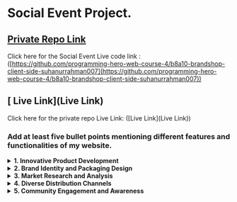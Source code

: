 # Social Event Project.

## [ Private Repo Link](https://github.com/programming-hero-web-course-4/b8a10-brandshop-client-side-suhanurrahman007)

Click here for the Social Event Live code link : ([https://github.com/programming-hero-web-course-4/b8a10-brandshop-client-side-suhanurrahman007](https://github.com/programming-hero-web-course-4/b8a10-brandshop-client-side-suhanurrahman007))

## [ Live Link](Live Link)

Click here for the private repo Live Link: ([Live Link](Live Link))

### Add at least five bullet points mentioning different features and functionalities of my website.

<p>
  
<details><summary><b>1. Innovative Product Development</b></summary>
<p>
The project focuses on creating a new line of organic and sustainable food products. By sourcing non-GMO ingredients and employing eco-friendly production methods, the brand aims to offer health-conscious consumers an option that aligns with their values.
</p>
</details>

<details><summary><b>2. Brand Identity and Packaging Design</b></summary>
<p>
A dedicated team is working on crafting a strong brand identity that resonates with the target audience. The packaging design will be both attractive and environmentally friendly, using materials that are biodegradable or recyclable.
</p>
</details>

<details><summary><b>3. Market Research and Analysis</b></summary>
<p>
Before the product launch, extensive market research will be conducted to understand current trends, consumer preferences, and potential areas of expansion. This data-driven approach will inform both the product creation process and the marketing strategies.

</p>
</details>

<details><summary><b>4. Diverse Distribution Channels</b></summary>
<p>
The project emphasizes wide availability. Products will be available in local supermarkets, health food stores, online marketplaces, and even through direct home deliveries. Partnerships with major retailers will be sought to ensure a broad reach.


</p>
</details>

<details><summary><b>5. Community Engagement and Awareness</b></summary>
<p>
Community events, taste-test sessions, and workshops on sustainable living will be organized. These events aim to not only promote the brand but also educate consumers about the benefits of choosing organic and sustainable products, fostering a loyal customer base.


</p>
</details>


</p>
